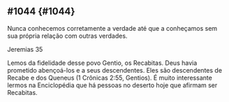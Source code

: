 ## #1044 {#1044}

Nunca conhecemos corretamente a verdade até que a conheçamos sem sua própria relação com outras verdades.

Jeremias 35

Lemos da fidelidade desse povo Gentio, os Recabitas. Deus havia prometido abençoá-los e a seus descendentes. Eles são descendentes de Recabe e dos Queneus (1 Crônicas 2:55, Gentios). É muito interessante lermos na Enciclopédia que há pessoas no deserto hoje que afirmam ser Recabitas.